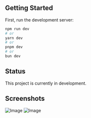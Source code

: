 ## Getting Started

First, run the development server:

```bash
npm run dev
# or
yarn dev
# or
pnpm dev
# or
bun dev
```


## Status

This project is currently in development.

## Screenshots

![Image](https://github.com/user-attachments/assets/3192bea8-e0f2-4e56-ad7a-4e072fc4c1d2)
![Image](https://github.com/user-attachments/assets/d562cc31-11d7-444d-9f1f-367193737fc0)